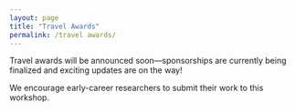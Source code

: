 ```yaml
---
layout: page
title: "Travel Awards"
permalink: /travel awards/
---
```


<!--
We are pleased to be sponsored by:

<img src="/images/corticallabs.svg" alt="Cortical Labs Logo" style="width: 200px;">

**[Cortical Labs](https://corticallabs.com/)** will sponsor our workshop at NeurIPS 2024. Cortical Labs will cover the NeurIPS workshop registration fee for one student author of each of the **three spotlight papers** selected by our reviewers. **Additionally, the student author of the top paper will have their airfare covered.**

We encourage early-career researchers to submit their work and take advantage of this opportunity.



The top 3  highly scored submissions will be chosen for spotlight talks.

**[Cortical Labs](https://corticallabs.com/)** will cover the NeurIPS workshop registration fee for one student author of each of the **three spotlight papers** selected by our reviewers. **Additionally, one student author of the top paper will have their airfare covered by Cortical Labs.**
-->
Travel awards will be announced soon—sponsorships are currently being finalized and exciting updates are on the way! 

We encourage early-career researchers to submit their work to this workshop.
